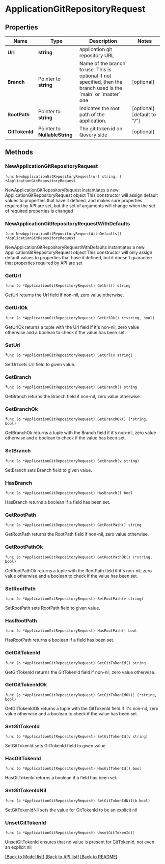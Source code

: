 # ApplicationGitRepositoryRequest

## Properties

Name | Type | Description | Notes
------------ | ------------- | ------------- | -------------
**Url** | **string** | application git repository URL | 
**Branch** | Pointer to **string** | Name of the branch to use. This is optional If not specified, then the branch used is the &#x60;main&#x60; or &#x60;master&#x60; one  | [optional] 
**RootPath** | Pointer to **string** | indicates the root path of the application. | [optional] [default to "/"]
**GitTokenId** | Pointer to **NullableString** | The git token id on Qovery side | [optional] 

## Methods

### NewApplicationGitRepositoryRequest

`func NewApplicationGitRepositoryRequest(url string, ) *ApplicationGitRepositoryRequest`

NewApplicationGitRepositoryRequest instantiates a new ApplicationGitRepositoryRequest object
This constructor will assign default values to properties that have it defined,
and makes sure properties required by API are set, but the set of arguments
will change when the set of required properties is changed

### NewApplicationGitRepositoryRequestWithDefaults

`func NewApplicationGitRepositoryRequestWithDefaults() *ApplicationGitRepositoryRequest`

NewApplicationGitRepositoryRequestWithDefaults instantiates a new ApplicationGitRepositoryRequest object
This constructor will only assign default values to properties that have it defined,
but it doesn't guarantee that properties required by API are set

### GetUrl

`func (o *ApplicationGitRepositoryRequest) GetUrl() string`

GetUrl returns the Url field if non-nil, zero value otherwise.

### GetUrlOk

`func (o *ApplicationGitRepositoryRequest) GetUrlOk() (*string, bool)`

GetUrlOk returns a tuple with the Url field if it's non-nil, zero value otherwise
and a boolean to check if the value has been set.

### SetUrl

`func (o *ApplicationGitRepositoryRequest) SetUrl(v string)`

SetUrl sets Url field to given value.


### GetBranch

`func (o *ApplicationGitRepositoryRequest) GetBranch() string`

GetBranch returns the Branch field if non-nil, zero value otherwise.

### GetBranchOk

`func (o *ApplicationGitRepositoryRequest) GetBranchOk() (*string, bool)`

GetBranchOk returns a tuple with the Branch field if it's non-nil, zero value otherwise
and a boolean to check if the value has been set.

### SetBranch

`func (o *ApplicationGitRepositoryRequest) SetBranch(v string)`

SetBranch sets Branch field to given value.

### HasBranch

`func (o *ApplicationGitRepositoryRequest) HasBranch() bool`

HasBranch returns a boolean if a field has been set.

### GetRootPath

`func (o *ApplicationGitRepositoryRequest) GetRootPath() string`

GetRootPath returns the RootPath field if non-nil, zero value otherwise.

### GetRootPathOk

`func (o *ApplicationGitRepositoryRequest) GetRootPathOk() (*string, bool)`

GetRootPathOk returns a tuple with the RootPath field if it's non-nil, zero value otherwise
and a boolean to check if the value has been set.

### SetRootPath

`func (o *ApplicationGitRepositoryRequest) SetRootPath(v string)`

SetRootPath sets RootPath field to given value.

### HasRootPath

`func (o *ApplicationGitRepositoryRequest) HasRootPath() bool`

HasRootPath returns a boolean if a field has been set.

### GetGitTokenId

`func (o *ApplicationGitRepositoryRequest) GetGitTokenId() string`

GetGitTokenId returns the GitTokenId field if non-nil, zero value otherwise.

### GetGitTokenIdOk

`func (o *ApplicationGitRepositoryRequest) GetGitTokenIdOk() (*string, bool)`

GetGitTokenIdOk returns a tuple with the GitTokenId field if it's non-nil, zero value otherwise
and a boolean to check if the value has been set.

### SetGitTokenId

`func (o *ApplicationGitRepositoryRequest) SetGitTokenId(v string)`

SetGitTokenId sets GitTokenId field to given value.

### HasGitTokenId

`func (o *ApplicationGitRepositoryRequest) HasGitTokenId() bool`

HasGitTokenId returns a boolean if a field has been set.

### SetGitTokenIdNil

`func (o *ApplicationGitRepositoryRequest) SetGitTokenIdNil(b bool)`

 SetGitTokenIdNil sets the value for GitTokenId to be an explicit nil

### UnsetGitTokenId
`func (o *ApplicationGitRepositoryRequest) UnsetGitTokenId()`

UnsetGitTokenId ensures that no value is present for GitTokenId, not even an explicit nil

[[Back to Model list]](../README.md#documentation-for-models) [[Back to API list]](../README.md#documentation-for-api-endpoints) [[Back to README]](../README.md)


